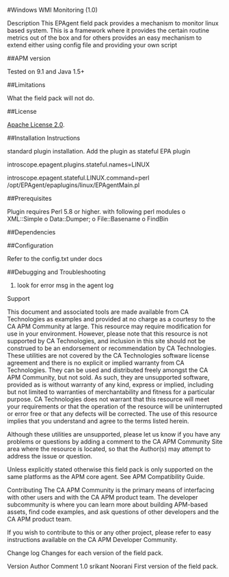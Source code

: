#Windows WMI Monitoring (1.0)

Description
This EPAgent field pack provides a mechanism to monitor linux based system. This is a framework where it provides the certain routine metrics out of the box and for others provides an easy mechanism to extend either using config file and providing your own script


##APM version

Tested on 9.1 and Java 1.5+ 



##Limitations

What the field pack will not do.

##License

[Apache License 2.0](LICENSE).

##Installation Instructions

standard plugin installation. Add the plugin as stateful EPA plugin

introscope.epagent.plugins.stateful.names=LINUX

introscope.epagent.stateful.LINUX.command=perl /opt/EPAgent/epaplugins/linux/EPAgentMain.pl
 

##Prerequisites

Plugin requires Perl 5.8 or higher. with following perl modules
o       XML::Simple
o       Data::Dumper;
o       File::Basename
o       FindBin


##Dependencies


##Configuration

Refer to the config.txt under docs

##Debugging and Troubleshooting

1. look for error msg in the agent log

Support

This document and associated tools are made available from CA Technologies as examples and provided at no charge as a courtesy to the CA APM Community at large. This resource may require modification for use in your environment. However, please note that this resource is not supported by CA Technologies, and inclusion in this site should not be construed to be an endorsement or recommendation by CA Technologies. These utilities are not covered by the CA Technologies software license agreement and there is no explicit or implied warranty from CA Technologies. They can be used and distributed freely amongst the CA APM Community, but not sold. As such, they are unsupported software, provided as is without warranty of any kind, express or implied, including but not limited to warranties of merchantability and fitness for a particular purpose. CA Technologies does not warrant that this resource will meet your requirements or that the operation of the resource will be uninterrupted or error free or that any defects will be corrected. The use of this resource implies that you understand and agree to the terms listed herein.

Although these utilities are unsupported, please let us know if you have any problems or questions by adding a comment to the CA APM Community Site area where the resource is located, so that the Author(s) may attempt to address the issue or question.

Unless explicitly stated otherwise this field pack is only supported on the same platforms as the APM core agent. See APM Compatibility Guide.

Contributing
The CA APM Community is the primary means of interfacing with other users and with the CA APM product team. The developer subcommunity is where you can learn more about building APM-based assets, find code examples, and ask questions of other developers and the CA APM product team.

If you wish to contribute to this or any other project, please refer to easy instructions available on the CA APM Developer Community.

Change log
Changes for each version of the field pack.

Version	Author		Comment
1.0	srikant Noorani	First version of the field pack.
